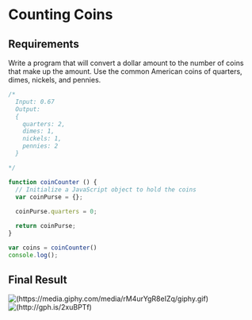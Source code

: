 # Counting Coins

## Requirements

Write a program that will convert a dollar amount to the number of coins that make up the amount. Use the common American coins of quarters, dimes, nickels, and pennies.

```js
/*
  Input: 0.67
  Output:
  {
    quarters: 2,
    dimes: 1,
    nickels: 1,
    pennies: 2
  }

*/

function coinCounter () {
  // Initialize a JavaScript object to hold the coins
  var coinPurse = {};
  
  coinPurse.quarters = 0;

  return coinPurse;
}

var coins = coinCounter()
console.log();
```
## Final Result
![(https://media.giphy.com/media/rM4urYgR8eIZq/giphy.gif)](https://media.giphy.com/media/rM4urYgR8eIZq/giphy.gif)
![(http://gph.is/2xuBPTf)](http://gph.is/2xuBPTf)
